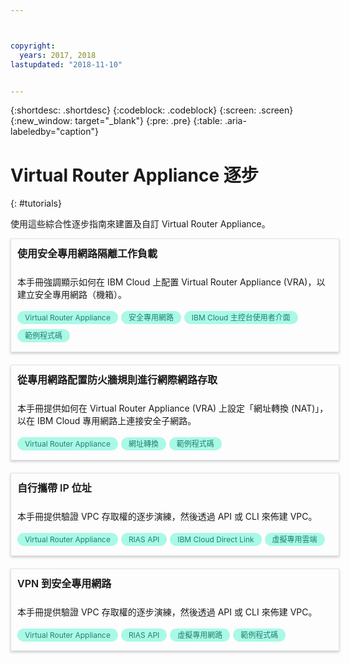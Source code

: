 ```yaml
---



copyright:
  years: 2017, 2018
lastupdated: "2018-11-10"


---
```


{:shortdesc: .shortdesc}
{:codeblock: .codeblock}
{:screen: .screen}
{:new_window: target="_blank"}
{:pre: .pre}
{:table: .aria-labeledby="caption"}

# Virtual Router Appliance 逐步
{: #tutorials}

使用這些綜合性逐步指南來建置及自訂 Virtual Router Appliance。

<style>
    .solutionBox {
        margin: 0 10px 20px 0 !important;
        padding: 10px !important;
        width: 100% !important;
        border: 1px #dfe3e6 solid !important;
        box-shadow: 0px 2px 4px 0px rgba(0,0,0,0.2) !important;
    }
    .solutionBoxContainer {
    }
    .solutionBoxTitle {
      margin: 0rem !important;
      font-size: 16px !important;
      margin-bottom: 10px !important;
      font-weight: 600 !important;
    }
    .tag-filter.category {
        background: #aaf9e6 !important;
        color: #238070 !important;
    }
    .tag-filter {
        padding: 3px 12px !important;
        font-size: 12px !important;
        margin-right: 1px !important;
        border-radius: 10px !important;
        white-space: nowrap !important;
        line-height: 1.8rem !important;
    }
    .solutionBoxDescription {
        display:flex !important;
        flex-wrap: wrap !important;
    }
   .solutionBoxTitle a {
      text-decoration-line:none !important;
    }
    .descriptionContainer {
        flex-grow: 1 !important;
        width: 200px !important;
    }
    .architectureDiagramContainer {
        width: 300px !important;
        padding: 0 10px !important;
    }
    .architectureDiagram {
        max-height: 200px !important;
        padding: 5px !important;
    }
</style>

<div class = "solutionBox">
        <h3 id="scalable-webapp-kubernetes.html" class="solutionBoxTitle">
            <a href = "/docs/tutorials/secure-network-enclosure.html#isolate-workloads-with-a-secure-private-network">使用安全專用網路隔離工作負載</a>
        </h3>
        <div class="solutionBoxDescription">
            <div class="descriptionContainer">
                <p>本手冊強調顯示如何在 IBM Cloud 上配置 Virtual Router Appliance (VRA)，以建立安全專用網路（機箱）。</p>
                    <span class="tag-filter category">Virtual Router Appliance</span>
                    <span class="tag-filter category">安全專用網路</span>
                    <span class="tag-filter category">IBM Cloud 主控台使用者介面</span>
                    <span class="tag-filter category">範例程式碼</span>
    </div>
  </div>
  </div>

<div class = "solutionBox">
        <h3 id="scalable-webapp-kubernetes.html" class="solutionBoxTitle">
            <a href = "/docs/tutorials/nat-config-private.html#configure-firewall-rules-for-internet-access-from-a-private-network">從專用網路配置防火牆規則進行網際網路存取</a>
        </h3>
        <div class="solutionBoxDescription">
            <div class="descriptionContainer">
                <p>本手冊提供如何在 Virtual Router Appliance (VRA) 上設定「網址轉換 (NAT)」，以在 IBM Cloud 專用網路上連接安全子網路。</p>
                    <span class="tag-filter category">Virtual Router Appliance</span>
                    <span class="tag-filter category">網址轉換</span>
                    <span class="tag-filter category">範例程式碼</span>
    </div>
  </div>
  </div>

<div class = "solutionBoxContainer">
    <div class = "solutionBox">
        <h3 id="scalable-webapp-kubernetes.html" class="solutionBoxTitle">
            <a href = "/docs/tutorials/byoip.html#bring-your-own-ip-address">自行攜帶 IP 位址</a>
        </h3>
        <div class="solutionBoxDescription">
            <div class="descriptionContainer">
                <p>本手冊提供驗證 VPC 存取權的逐步演練，然後透過 API 或 CLI 來佈建 VPC。</p>
                 <span class="tag-filter category">Virtual Router Appliance</span>
                 <span class="tag-filter category">RIAS API</span>
                 <span class="tag-filter category">IBM Cloud Direct Link</span>
                 <span class="tag-filter category">虛擬專用雲端</span>
    </div>
 </div>
 </div>

 <div class = "solutionBoxContainer">
    <div class = "solutionBox">
        <h3 id="scalable-webapp-kubernetes.html" class="solutionBoxTitle">
            <a href = "/docs/tutorials/configuring-IPSEC-VPN.html#vpn-into-a-secure-private-network">VPN 到安全專用網路</a>
        </h3>
        <div class="solutionBoxDescription">
            <div class="descriptionContainer">
                <p>本手冊提供驗證 VPC 存取權的逐步演練，然後透過 API 或 CLI 來佈建 VPC。</p>
                 <span class="tag-filter category">Virtual Router Appliance</span>
                 <span class="tag-filter category">RIAS API</span>
                 <span class="tag-filter category">虛擬專用網路</span>
                 <span class="tag-filter category">範例程式碼</span>
    </div>
 </div>
 </div>
    </div>
    </div>
